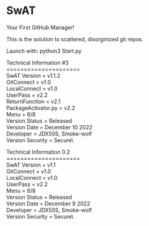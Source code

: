 # SwAT
Your First GitHub Manager!

This is the solution to scattered, disorginized git repos.

Launch with: python3 Start.py


Technical Information #3\
=====================\
SwAT Version = v1.1.2\
GitConnect = v1.0\
LocalConnect = v1.0\
UserPass = v2.2\
ReturnFunction = v2.1\
PackageActivator.py = v2.2\
Menu = 6/8\
Version Status = Released\
Version Date = December 10 2022\
Developer = JDX50S, Smoke-wolf\
Version Security = Secure\


Technical Information 0.2\
=====================\
SwAT Version = v1.1\
GitConnect = v1.0\
LocalConnect = v1.0\
UserPass = v2.2\
Menu = 6/8\
Version Status = Released\
Version Date = December 9 2022\
Developer = JDX50S, Smoke-wolf\
Version Security = Secure\
